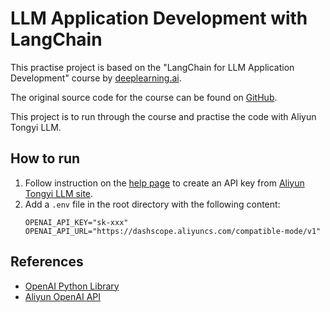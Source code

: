 # LLM Application Development with LangChain

This practise project is based on the "LangChain for LLM Application Development" course by [deeplearning.ai](https://www.deeplearning.ai/short-courses/langchain-for-llm-application-development/). 

The original source code for the course can be found on [GitHub](https://github.com/ksm26/LangChain-for-LLM-Application-Development).

This project is to run through the course and practise the code with Aliyun Tongyi LLM.

## How to run

1. Follow instruction on the [help page](https://help.aliyun.com/zh/model-studio/developer-reference/get-api-key) to create an API key from [Aliyun Tongyi LLM site](https://bailian.console.aliyun.com/?apiKey=1#/api-key).
2. Add a `.env` file in the root directory with the following content:
    ```text
    OPENAI_API_KEY="sk-xxx"
    OPENAI_API_URL="https://dashscope.aliyuncs.com/compatible-mode/v1"
    ```

## References
* [OpenAI Python Library](https://github.com/openai/openai-python)
* [Aliyun OpenAI API](https://help.aliyun.com/zh/model-studio/developer-reference/compatibility-of-openai-with-dashscope)
